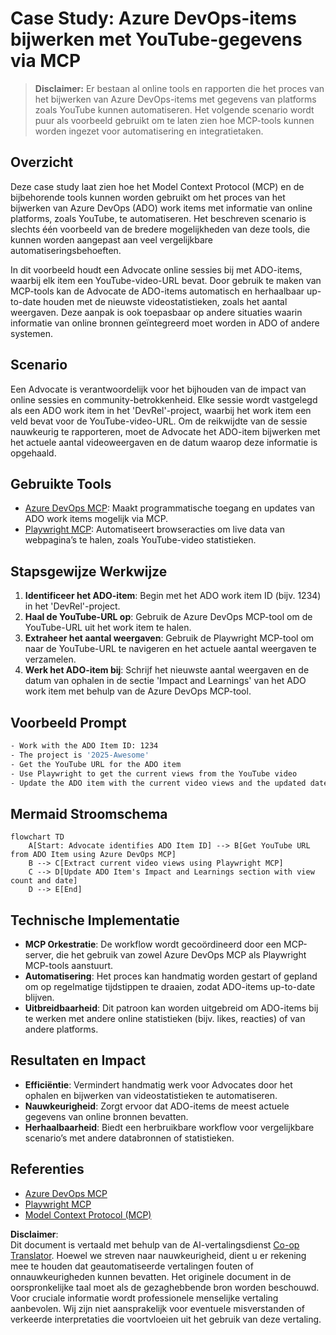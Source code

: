 <!--
CO_OP_TRANSLATOR_METADATA:
{
  "original_hash": "14a2dfbea55ef735660a06bd6bdfe5f3",
  "translation_date": "2025-07-14T06:13:37+00:00",
  "source_file": "09-CaseStudy/UpdateADOItemsFromYT.md",
  "language_code": "nl"
}
-->
# Case Study: Azure DevOps-items bijwerken met YouTube-gegevens via MCP

> **Disclaimer:** Er bestaan al online tools en rapporten die het proces van het bijwerken van Azure DevOps-items met gegevens van platforms zoals YouTube kunnen automatiseren. Het volgende scenario wordt puur als voorbeeld gebruikt om te laten zien hoe MCP-tools kunnen worden ingezet voor automatisering en integratietaken.

## Overzicht

Deze case study laat zien hoe het Model Context Protocol (MCP) en de bijbehorende tools kunnen worden gebruikt om het proces van het bijwerken van Azure DevOps (ADO) work items met informatie van online platforms, zoals YouTube, te automatiseren. Het beschreven scenario is slechts één voorbeeld van de bredere mogelijkheden van deze tools, die kunnen worden aangepast aan veel vergelijkbare automatiseringsbehoeften.

In dit voorbeeld houdt een Advocate online sessies bij met ADO-items, waarbij elk item een YouTube-video-URL bevat. Door gebruik te maken van MCP-tools kan de Advocate de ADO-items automatisch en herhaalbaar up-to-date houden met de nieuwste videostatistieken, zoals het aantal weergaven. Deze aanpak is ook toepasbaar op andere situaties waarin informatie van online bronnen geïntegreerd moet worden in ADO of andere systemen.

## Scenario

Een Advocate is verantwoordelijk voor het bijhouden van de impact van online sessies en community-betrokkenheid. Elke sessie wordt vastgelegd als een ADO work item in het 'DevRel'-project, waarbij het work item een veld bevat voor de YouTube-video-URL. Om de reikwijdte van de sessie nauwkeurig te rapporteren, moet de Advocate het ADO-item bijwerken met het actuele aantal videoweergaven en de datum waarop deze informatie is opgehaald.

## Gebruikte Tools

- [Azure DevOps MCP](https://github.com/microsoft/azure-devops-mcp): Maakt programmatische toegang en updates van ADO work items mogelijk via MCP.
- [Playwright MCP](https://github.com/microsoft/playwright-mcp): Automatiseert browseracties om live data van webpagina’s te halen, zoals YouTube-video statistieken.

## Stapsgewijze Werkwijze

1. **Identificeer het ADO-item**: Begin met het ADO work item ID (bijv. 1234) in het 'DevRel'-project.
2. **Haal de YouTube-URL op**: Gebruik de Azure DevOps MCP-tool om de YouTube-URL uit het work item te halen.
3. **Extraheer het aantal weergaven**: Gebruik de Playwright MCP-tool om naar de YouTube-URL te navigeren en het actuele aantal weergaven te verzamelen.
4. **Werk het ADO-item bij**: Schrijf het nieuwste aantal weergaven en de datum van ophalen in de sectie 'Impact and Learnings' van het ADO work item met behulp van de Azure DevOps MCP-tool.

## Voorbeeld Prompt

```bash
- Work with the ADO Item ID: 1234
- The project is '2025-Awesome'
- Get the YouTube URL for the ADO item
- Use Playwright to get the current views from the YouTube video
- Update the ADO item with the current video views and the updated date of the information
```

## Mermaid Stroomschema

```mermaid
flowchart TD
    A[Start: Advocate identifies ADO Item ID] --> B[Get YouTube URL from ADO Item using Azure DevOps MCP]
    B --> C[Extract current video views using Playwright MCP]
    C --> D[Update ADO Item's Impact and Learnings section with view count and date]
    D --> E[End]
```

## Technische Implementatie

- **MCP Orkestratie**: De workflow wordt gecoördineerd door een MCP-server, die het gebruik van zowel Azure DevOps MCP als Playwright MCP-tools aanstuurt.
- **Automatisering**: Het proces kan handmatig worden gestart of gepland om op regelmatige tijdstippen te draaien, zodat ADO-items up-to-date blijven.
- **Uitbreidbaarheid**: Dit patroon kan worden uitgebreid om ADO-items bij te werken met andere online statistieken (bijv. likes, reacties) of van andere platforms.

## Resultaten en Impact

- **Efficiëntie**: Vermindert handmatig werk voor Advocates door het ophalen en bijwerken van videostatistieken te automatiseren.
- **Nauwkeurigheid**: Zorgt ervoor dat ADO-items de meest actuele gegevens van online bronnen bevatten.
- **Herhaalbaarheid**: Biedt een herbruikbare workflow voor vergelijkbare scenario’s met andere databronnen of statistieken.

## Referenties

- [Azure DevOps MCP](https://github.com/microsoft/azure-devops-mcp)
- [Playwright MCP](https://github.com/microsoft/playwright-mcp)
- [Model Context Protocol (MCP)](https://modelcontextprotocol.io/)

**Disclaimer**:  
Dit document is vertaald met behulp van de AI-vertalingsdienst [Co-op Translator](https://github.com/Azure/co-op-translator). Hoewel we streven naar nauwkeurigheid, dient u er rekening mee te houden dat geautomatiseerde vertalingen fouten of onnauwkeurigheden kunnen bevatten. Het originele document in de oorspronkelijke taal moet als de gezaghebbende bron worden beschouwd. Voor cruciale informatie wordt professionele menselijke vertaling aanbevolen. Wij zijn niet aansprakelijk voor eventuele misverstanden of verkeerde interpretaties die voortvloeien uit het gebruik van deze vertaling.